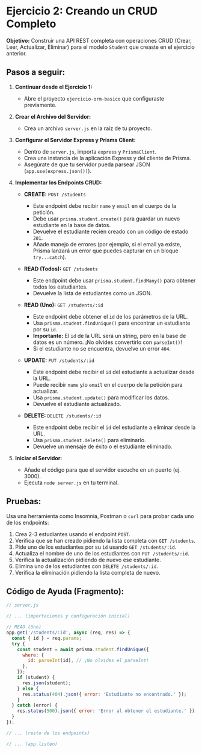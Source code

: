 # Ejercicio 2: Creando un CRUD Completo

**Objetivo:** Construir una API REST completa con operaciones CRUD (Crear, Leer, Actualizar, Eliminar) para el modelo `Student` que creaste en el ejercicio anterior.

## Pasos a seguir:

1.  **Continuar desde el Ejercicio 1:**
    *   Abre el proyecto `ejercicio-orm-basico` que configuraste previamente.

2.  **Crear el Archivo del Servidor:**
    *   Crea un archivo `server.js` en la raíz de tu proyecto.

3.  **Configurar el Servidor Express y Prisma Client:**
    *   Dentro de `server.js`, importa `express` y `PrismaClient`.
    *   Crea una instancia de la aplicación Express y del cliente de Prisma.
    *   Asegúrate de que tu servidor pueda parsear JSON (`app.use(express.json())`).

4.  **Implementar los Endpoints CRUD:**

    *   **CREATE:** `POST /students`
        *   Este endpoint debe recibir `name` y `email` en el cuerpo de la petición.
        *   Debe usar `prisma.student.create()` para guardar un nuevo estudiante en la base de datos.
        *   Devuelve el estudiante recién creado con un código de estado `201`.
        *   Añade manejo de errores (por ejemplo, si el email ya existe, Prisma lanzará un error que puedes capturar en un bloque `try...catch`).

    *   **READ (Todos):** `GET /students`
        *   Este endpoint debe usar `prisma.student.findMany()` para obtener todos los estudiantes.
        *   Devuelve la lista de estudiantes como un JSON.

    *   **READ (Uno):** `GET /students/:id`
        *   Este endpoint debe obtener el `id` de los parámetros de la URL.
        *   Usa `prisma.student.findUnique()` para encontrar un estudiante por su `id`.
        *   **Importante:** El `id` de la URL será un string, pero en la base de datos es un número. ¡No olvides convertirlo con `parseInt()`!
        *   Si el estudiante no se encuentra, devuelve un error `404`.

    *   **UPDATE:** `PUT /students/:id`
        *   Este endpoint debe recibir el `id` del estudiante a actualizar desde la URL.
        *   Puede recibir `name` y/o `email` en el cuerpo de la petición para actualizar.
        *   Usa `prisma.student.update()` para modificar los datos.
        *   Devuelve el estudiante actualizado.

    *   **DELETE:** `DELETE /students/:id`
        *   Este endpoint debe recibir el `id` del estudiante a eliminar desde la URL.
        *   Usa `prisma.student.delete()` para eliminarlo.
        *   Devuelve un mensaje de éxito o el estudiante eliminado.

5.  **Iniciar el Servidor:**
    *   Añade el código para que el servidor escuche en un puerto (ej. 3000).
    *   Ejecuta `node server.js` en tu terminal.

## Pruebas:

Usa una herramienta como Insomnia, Postman o `curl` para probar cada uno de los endpoints:

1.  Crea 2-3 estudiantes usando el endpoint `POST`.
2.  Verifica que se han creado pidiendo la lista completa con `GET /students`.
3.  Pide uno de los estudiantes por su `id` usando `GET /students/:id`.
4.  Actualiza el nombre de uno de los estudiantes con `PUT /students/:id`.
5.  Verifica la actualización pidiendo de nuevo ese estudiante.
6.  Elimina uno de los estudiantes con `DELETE /students/:id`.
7.  Verifica la eliminación pidiendo la lista completa de nuevo.

## Código de Ayuda (Fragmento):

```javascript
// server.js

// ... (importaciones y configuración inicial)

// READ (Uno)
app.get('/students/:id', async (req, res) => {
  const { id } = req.params;
  try {
    const student = await prisma.student.findUnique({
      where: {
        id: parseInt(id), // ¡No olvides el parseInt!
      },
    });
    if (student) {
      res.json(student);
    } else {
      res.status(404).json({ error: 'Estudiante no encontrado.' });
    }
  } catch (error) {
    res.status(500).json({ error: 'Error al obtener el estudiante.' });
  }
});

// ... (resto de los endpoints)

// ... (app.listen)
```
